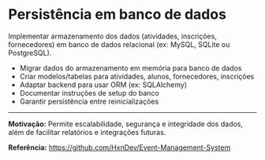 # Persistência em banco de dados

Implementar armazenamento dos dados (atividades, inscrições, fornecedores) em banco de dados relacional (ex: MySQL, SQLite ou PostgreSQL).

- Migrar dados do armazenamento em memória para banco de dados
- Criar modelos/tabelas para atividades, alunos, fornecedores, inscrições
- Adaptar backend para usar ORM (ex: SQLAlchemy)
- Documentar instruções de setup do banco
- Garantir persistência entre reinicializações

---

**Motivação:**
Permite escalabilidade, segurança e integridade dos dados, além de facilitar relatórios e integrações futuras.

**Referência:**
https://github.com/HxnDev/Event-Management-System

